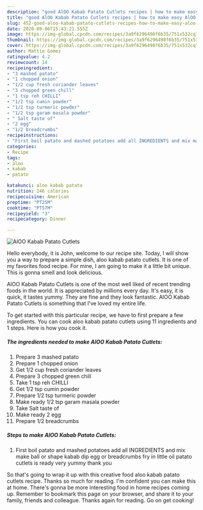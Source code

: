 ```yaml
---
description: "good AlOO Kabab Patato Cutlets recipes | how to make easy AlOO Kabab Patato Cutlets"
title: "good AlOO Kabab Patato Cutlets recipes | how to make easy AlOO Kabab Patato Cutlets"
slug: 452-good-aloo-kabab-patato-cutlets-recipes-how-to-make-easy-aloo-kabab-patato-cutlets
date: 2020-09-06T15:43:21.555Z
image: https://img-global.cpcdn.com/recipes/3a9f6296498f6b35/751x532cq70/aloo-kabab-patato-cutlets-recipe-main-photo.jpg
thumbnail: https://img-global.cpcdn.com/recipes/3a9f6296498f6b35/751x532cq70/aloo-kabab-patato-cutlets-recipe-main-photo.jpg
cover: https://img-global.cpcdn.com/recipes/3a9f6296498f6b35/751x532cq70/aloo-kabab-patato-cutlets-recipe-main-photo.jpg
author: Mattie Gomez
ratingvalue: 4.2
reviewcount: 14
recipeingredient:
- "3 mashed patato"
- "1 chopped onion"
- "1/2 cup fresh coriander leaves"
- "3 chopped green chill"
- "1 tsp reh CHILLI"
- "1/2 tsp cumin powder"
- "1/2 tsp turmeric powder"
- "1/2 tsp garam masala powder"
- " Salt taste of"
- "2 egg"
- "1/2 breadcrumbs"
recipeinstructions:
- "First boil patato and mashed potatoes add all INGREDIENTS and mix make ball or shape kabab dip egg or breadcrumbs fry in little oil patato cutlets is ready very yummy thank you"
categories:
- Recipe
tags:
- aloo
- kabab
- patato

katakunci: aloo kabab patato 
nutrition: 246 calories
recipecuisine: American
preptime: "PT25M"
cooktime: "PT57M"
recipeyield: "3"
recipecategory: Dinner

---
```



![AlOO Kabab Patato Cutlets](https://img-global.cpcdn.com/recipes/3a9f6296498f6b35/751x532cq70/aloo-kabab-patato-cutlets-recipe-main-photo.jpg)

Hello everybody, it is John, welcome to our recipe site. Today, I will show you a way to prepare a simple dish, aloo kabab patato cutlets. It is one of my favorites food recipe. For mine, I am going to make it a little bit unique. This is gonna smell and look delicious.



AlOO Kabab Patato Cutlets is one of the most well liked of recent trending foods in the world. It is appreciated by millions every day. It's easy, it is quick, it tastes yummy. They are fine and they look fantastic. AlOO Kabab Patato Cutlets is something that I've loved my entire life.


To get started with this particular recipe, we have to first prepare a few ingredients. You can cook aloo kabab patato cutlets using 11 ingredients and 1 steps. Here is how you cook it.

<!--inarticleads1-->

##### The ingredients needed to make AlOO Kabab Patato Cutlets:

1. Prepare 3 mashed patato
1. Prepare 1 chopped onion
1. Get 1/2 cup fresh coriander leaves
1. Prepare 3 chopped green chill
1. Take 1 tsp reh CHILLI
1. Get 1/2 tsp cumin powder
1. Prepare 1/2 tsp turmeric powder
1. Make ready 1/2 tsp garam masala powder
1. Take  Salt taste of
1. Make ready 2 egg
1. Prepare 1/2 breadcrumbs




<!--inarticleads2-->

##### Steps to make AlOO Kabab Patato Cutlets:

1. First boil patato and mashed potatoes add all INGREDIENTS and mix make ball or shape kabab dip egg or breadcrumbs fry in little oil patato cutlets is ready very yummy thank you




So that's going to wrap it up with this creative food aloo kabab patato cutlets recipe. Thanks so much for reading. I'm confident you can make this at home. There's gonna be more interesting food in home recipes coming up. Remember to bookmark this page on your browser, and share it to your family, friends and colleague. Thanks again for reading. Go on get cooking!
